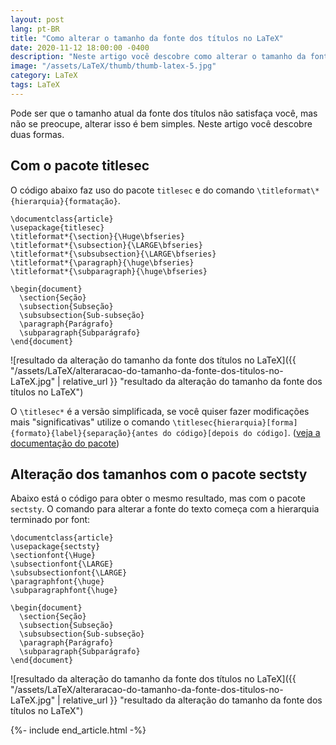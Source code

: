 ```yaml
---
layout: post
lang: pt-BR
title: "Como alterar o tamanho da fonte dos títulos no LaTeX"
date: 2020-11-12 18:00:00 -0400
description: "Neste artigo você descobre como alterar o tamanho da fonte dos títulos no LaTeX."
image: "/assets/LaTeX/thumb/thumb-latex-5.jpg"
category: LaTeX
tags: LaTeX
---
```


Pode ser que o tamanho atual da fonte dos títulos não satisfaça você, mas não se preocupe, alterar isso é bem simples. Neste artigo você descobre duas formas.

## Com o pacote titlesec

O código abaixo faz uso do pacote `titlesec` e do comando `\titleformat\*{hierarquia}{formatação}`.

```TeX
\documentclass{article}
\usepackage{titlesec}
\titleformat*{\section}{\Huge\bfseries}
\titleformat*{\subsection}{\LARGE\bfseries}
\titleformat*{\subsubsection}{\LARGE\bfseries}
\titleformat*{\paragraph}{\huge\bfseries}
\titleformat*{\subparagraph}{\huge\bfseries}

\begin{document}
  \section{Seção}
  \subsection{Subseção}
  \subsubsection{Sub-subseção}
  \paragraph{Parágrafo}
  \subparagraph{Subparágrafo}
\end{document}
```

![resultado da alteração do tamanho da fonte dos títulos no LaTeX]({{ "/assets/LaTeX/alteraracao-do-tamanho-da-fonte-dos-titulos-no-LaTeX.jpg" | relative_url }} "resultado da alteração do tamanho da fonte dos títulos no LaTeX")

O `\titlesec*` é a versão simplificada, se você quiser fazer modificações mais \"significativas\" utilize o comando `\titlesec{hierarquia}[forma]{formato}{label}{separação}{antes do código}[depois do código]`. (<a href="https://www.ctan.org/pkg/titlesec" target="\_blank\">veja a documentação do pacote</a>)

## Alteração dos tamanhos com o pacote sectsty

Abaixo está o código para obter o mesmo resultado, mas com o pacote `sectsty`. O comando para alterar a fonte do texto começa com a hierarquia terminado por font:

```TeX
\documentclass{article}
\usepackage{sectsty}
\sectionfont{\Huge}
\subsectionfont{\LARGE}
\subsubsectionfont{\LARGE}
\paragraphfont{\huge}
\subparagraphfont{\huge}

\begin{document}
  \section{Seção}
  \subsection{Subseção}
  \subsubsection{Sub-subseção}
  \paragraph{Parágrafo}
  \subparagraph{Subparágrafo}
\end{document}
```

![resultado da alteração do tamanho da fonte dos títulos no LaTeX]({{ "/assets/LaTeX/alteraracao-do-tamanho-da-fonte-dos-titulos-no-LaTeX.jpg" | relative_url }} "resultado da alteração do tamanho da fonte dos títulos no LaTeX")

{%- include end_article.html -%}

